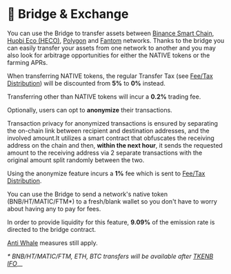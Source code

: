 # 🔁 Bridge & Exchange

You can use the Bridge to transfer assets between [Binance Smart Chain](https://www.binance.org/en/smartChain), [Huobi Eco \(HECO\)](https://www.hecochain.com/en-us/), [Polygon](https://polygon.technology/) and [Fantom](https://fantom.foundation/) networks. Thanks to the bridge you can easily transfer your assets from one network to another and you may also look for arbitrage opportunities for either the NATIVE tokens or the farming APRs.

When transferring NATIVE tokens, the regular Transfer Tax \(see [Fee/Tax Distribution](deposit-fee-redistribution.md)\) will be discounted from **5%** to **0%** instead.

Transferring other than NATIVE tokens will incur a **0.2%** trading fee.

Optionally, users can opt to **anonymize** their transactions.  
  
Transaction privacy for anonymized transactions is ensured by separating the on-chain link between recipient and destination addresses, and the involved amount.It utilizes a smart contract that obfuscates the receiving address on the chain and then, **within the next hour**, it sends the requested amount to the receiving address via 2 separate transactions with the original amount split randomly between the two.

Using the anonymize feature incurs a **1%** fee which is sent to [Fee/Tax Distribution](deposit-fee-redistribution.md).

You can use the Bridge to send a network's native token \(BNB/HT/MATIC/FTM\*\) to a fresh/blank wallet so you don't have to worry about having any to pay for fees.

In order to provide liquidity for this feature, **9.09%** of the emission rate is directed to the bridge contract.

[Anti Whale](anti-whale.md) measures still apply.

_\* BNB/HT/MATIC/FTM, ETH, BTC transfers will be available after_ [_TKENB IFO_]()\_\_

